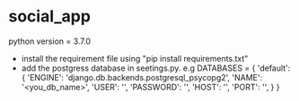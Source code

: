 # social_app
python version = 3.7.0


- install the requirement file using "pip install requirements.txt"
- add the postgress database in seetings.py. e.g
    DATABASES = {
        'default': {
            'ENGINE': 'django.db.backends.postgresql_psycopg2',
            'NAME': '<you_db_name>',
            'USER': '<user>',
            'PASSWORD': '<password>',
            'HOST': '<host>',
            'PORT': '<port>',
        }
    }